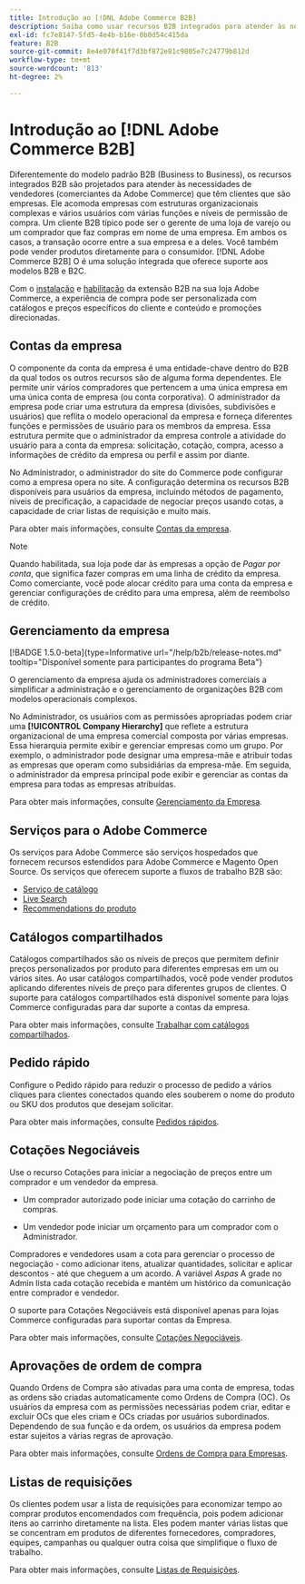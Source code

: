 ```yaml
---
title: Introdução ao [!DNL Adobe Commerce B2B]
description: Saiba como usar recursos B2B integrados para atender às necessidades de clientes empresariais.
exl-id: fc7e8147-5fd5-4e4b-b16e-0b0d54c415da
feature: B2B
source-git-commit: 8e4e070f41f7d3bf872e81c9805e7c24779b812d
workflow-type: tm+mt
source-wordcount: '813'
ht-degree: 2%

---
```


# Introdução ao [!DNL Adobe Commerce B2B]

Diferentemente do modelo padrão B2B (Business to Business), os recursos integrados B2B são projetados para atender às necessidades de vendedores (comerciantes da Adobe Commerce) que têm clientes que são empresas. Ele acomoda empresas com estruturas organizacionais complexas e vários usuários com várias funções e níveis de permissão de compra. Um cliente B2B típico pode ser o gerente de uma loja de varejo ou um comprador que faz compras em nome de uma empresa. Em ambos os casos, a transação ocorre entre a sua empresa e a deles. Você também pode vender produtos diretamente para o consumidor. [!DNL Adobe Commerce B2B] O é uma solução integrada que oferece suporte aos modelos B2B e B2C.

Com o [instalação](install.md) e [habilitação](enable-basic-features.md) da extensão B2B na sua loja Adobe Commerce, a experiência de compra pode ser personalizada com catálogos e preços específicos do cliente e conteúdo e promoções direcionadas.

## Contas da empresa

O componente da conta da empresa é uma entidade-chave dentro do B2B da qual todos os outros recursos são de alguma forma dependentes. Ele permite unir vários compradores que pertencem a uma única empresa em uma única conta de empresa (ou conta corporativa). O administrador da empresa pode criar uma estrutura da empresa (divisões, subdivisões e usuários) que reflita o modelo operacional da empresa e forneça diferentes funções e permissões de usuário para os membros da empresa. Essa estrutura permite que o administrador da empresa controle a atividade do usuário para a conta da empresa: solicitação, cotação, compra, acesso a informações de crédito da empresa ou perfil e assim por diante.

No Administrador, o administrador do site do Commerce pode configurar como a empresa opera no site. A configuração determina os recursos B2B disponíveis para usuários da empresa, incluindo métodos de pagamento, níveis de precificação, a capacidade de negociar preços usando cotas, a capacidade de criar listas de requisição e muito mais.

Para obter mais informações, consulte [Contas da empresa](account-companies.md).

>[!NOTE]
>
>Quando habilitada, sua loja pode dar às empresas a opção de _Pagar por conta_, que significa fazer compras em uma linha de crédito da empresa. Como comerciante, você pode alocar crédito para uma conta da empresa e gerenciar configurações de crédito para uma empresa, além de reembolso de crédito.

## Gerenciamento da empresa

[!BADGE 1.5.0-beta]{type=Informative url="/help/b2b/release-notes.md" tooltip="Disponível somente para participantes do programa Beta"}

O gerenciamento da empresa ajuda os administradores comerciais a simplificar a administração e o gerenciamento de organizações B2B com modelos operacionais complexos.

No Administrador, os usuários com as permissões apropriadas podem criar uma **[!UICONTROL Company Hierarchy]** que reflete a estrutura organizacional de uma empresa comercial composta por várias empresas. Essa hierarquia permite exibir e gerenciar empresas como um grupo. Por exemplo, o administrador pode designar uma empresa-mãe e atribuir todas as empresas que operam como subsidiárias da empresa-mãe. Em seguida, o administrador da empresa principal pode exibir e gerenciar as contas da empresa para todas as empresas atribuídas.

Para obter mais informações, consulte [Gerenciamento da Empresa](manage-companies.md).

## Serviços para o Adobe Commerce

Os serviços para Adobe Commerce são serviços hospedados que fornecem recursos estendidos para Adobe Commerce e Magento Open Source. Os serviços que oferecem suporte a fluxos de trabalho B2B são:

* [Serviço de catálogo](https://experienceleague.adobe.com/docs/commerce-merchant-services/catalog-service/guide-overview.html)
* [Live Search](https://experienceleague.adobe.com/docs/commerce-merchant-services/live-search/guide-overview.html)
* [Recommendations do produto](https://experienceleague.adobe.com/docs/commerce-merchant-services/product-recommendations/guide-overview.html)

## Catálogos compartilhados

Catálogos compartilhados são os níveis de preços que permitem definir preços personalizados por produto para diferentes empresas em um ou vários sites. Ao usar catálogos compartilhados, você pode vender produtos aplicando diferentes níveis de preço para diferentes grupos de clientes. O suporte para catálogos compartilhados está disponível somente para lojas Commerce configuradas para dar suporte a contas da empresa.

Para obter mais informações, consulte [Trabalhar com catálogos compartilhados](catalog-shared.md).

## Pedido rápido

Configure o Pedido rápido para reduzir o processo de pedido a vários cliques para clientes conectados quando eles souberem o nome do produto ou SKU dos produtos que desejam solicitar.

Para obter mais informações, consulte [Pedidos rápidos](quick-order.md).

## Cotações Negociáveis

Use o recurso Cotações para iniciar a negociação de preços entre um comprador e um vendedor da empresa.

* Um comprador autorizado pode iniciar uma cotação do carrinho de compras.

* Um vendedor pode iniciar um orçamento para um comprador com o Administrador.

Compradores e vendedores usam a cota para gerenciar o processo de negociação - como adicionar itens, atualizar quantidades, solicitar e aplicar descontos - até que cheguem a um acordo. A variável _Aspas_ A grade no Admin lista cada cotação recebida e mantém um histórico da comunicação entre comprador e vendedor.

O suporte para Cotações Negociáveis está disponível apenas para lojas Commerce configuradas para suportar contas da Empresa.

Para obter mais informações, consulte [Cotações Negociáveis](quotes.md).

## Aprovações de ordem de compra

Quando Ordens de Compra são ativadas para uma conta de empresa, todas as ordens são criadas automaticamente como Ordens de Compra (OC). Os usuários da empresa com as permissões necessárias podem criar, editar e excluir OCs que eles criam e OCs criadas por usuários subordinados. Dependendo de sua função e da ordem, os usuários da empresa podem estar sujeitos a várias regras de aprovação.

Para obter mais informações, consulte [Ordens de Compra para Empresas](purchase-order-flow.md).

## Listas de requisições

Os clientes podem usar a lista de requisições para economizar tempo ao comprar produtos encomendados com frequência, pois podem adicionar itens ao carrinho diretamente na lista. Eles podem manter várias listas que se concentram em produtos de diferentes fornecedores, compradores, equipes, campanhas ou qualquer outra coisa que simplifique o fluxo de trabalho.

Para obter mais informações, consulte [Listas de Requisições](requisition-lists.md).

